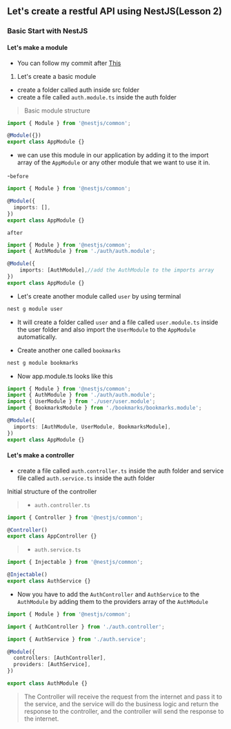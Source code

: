 ## Let's create a restful API using NestJS(Lesson 2)

### Basic Start with NestJS

#### Let's make a module
- You can follow my commit after [This](https://github.com/Subham-Maity/fullstack_advance/tree/854c3e32d596f0d92b48b5e1b478ed51a89d3afb)
1. Let's create a basic module
- create a folder called auth inside src folder
- create a file called `auth.module.ts` inside the auth folder
> Basic module structure
```ts
import { Module } from '@nestjs/common';

@Module({})
export class AppModule {}
```
- we can use this module in our application by adding it to the import array of the `AppModule` or any other module that we want to use it in.

-`before`
```ts
import { Module } from '@nestjs/common';

@Module({
  imports: [],
})
export class AppModule {}

```
`after`
```ts
import { Module } from '@nestjs/common';
import { AuthModule } from './auth/auth.module';

@Module({
    imports: [AuthModule],//add the AuthModule to the imports array
})
export class AppModule {}
```
- Let's create another module called `user` by using terminal
```bash
nest g module user
```
- It will create a folder called `user` and a file called `user.module.ts` inside the user folder and also import the `UserModule` to the `AppModule` automatically.

- Create another one called `bookmarks`
```bash
nest g module bookmarks
```

- Now app.module.ts looks like this
```ts
import { Module } from '@nestjs/common';
import { AuthModule } from './auth/auth.module';
import { UserModule } from './user/user.module';
import { BookmarksModule } from './bookmarks/bookmarks.module';

@Module({
  imports: [AuthModule, UserModule, BookmarksModule],
})
export class AppModule {}
```

#### Let's make a controller


- create a file called `auth.controller.ts` inside the auth folder and service file called `auth.service.ts` inside the auth folder

Initial structure of the controller
> - `auth.controller.ts`
```ts 
import { Controller } from '@nestjs/common';

@Controller()
export class AppController {}
```

> - `auth.service.ts`
```ts
import { Injectable } from '@nestjs/common';

@Injectable()
export class AuthService {}
```

- Now you have to add the `AuthController` and `AuthService` to the `AuthModule` by adding them to the providers array of the `AuthModule`
```ts
import { Module } from '@nestjs/common';

import { AuthController } from './auth.controller';

import { AuthService } from './auth.service';

@Module({
  controllers: [AuthController],
  providers: [AuthService],
})

export class AuthModule {}
```

> The Controller will receive the request from the internet and pass it to the service, and the service will do the business logic and return the response to the controller, and the controller will send the response to the internet. 